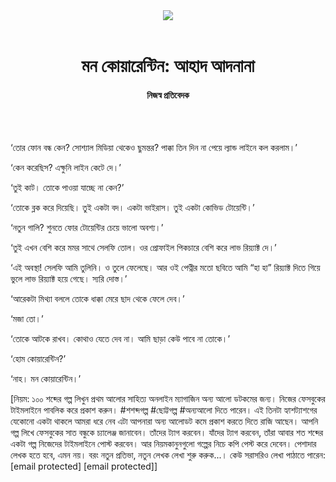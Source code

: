 <div align=center>
<img src=https://images.prothomalo.com/prothomalo-bangla/2021-01/1d75151c-eff9-4e9f-ac28-aebc4618d00f/palo_bangla_og.png />
<br><br>
<h1>মন কোয়ারেন্টিন: আহাদ আদনানা</h1> 
<h4>নিজস্ব প্রতিবেদক</h4>
<br><br>
</div>

‘তোর ফোন বন্ধ কেন? সোশ্যাল মিডিয়া থেকেও ছুমন্তর? পাক্কা তিন দিন না পেয়ে ল্যান্ড লাইনে কল করলাম।’

‘কেন করেছিস? এক্ষুনি লাইন কেটে দে।’

‘তুই কাট। তোকে পাওয়া যাচ্ছে না কেন?’

‘তোকে ব্লক করে দিয়েছি। তুই একটা বদ। একটা ভাইরাস। তুই একটা কোভিড টোয়েন্টি।’

‘নতুন গালি? শুনতে ফোর টোয়েন্টির চেয়ে ভালো অবশ্য।’

‘তুই এখন বেশি করে মমর সাথে সেলফি তোল। ওর প্রোফাইল পিকচারে বেশি করে লাভ রিয়্যাক্ট দে।’

‘এই অবস্থা! সেলফি আমি তুলিনি। ও তুলে ফেলেছে। আর ওই পেত্নীর মতো ছবিতে আমি “হা হা” রিয়্যাক্ট দিতে গিয়ে ভুলে লাভ রিয়্যাক্ট হয়ে গেছে। স্যরি দোস্ত।’

‘আরেকটা মিথ্যা বললে তোকে ধাক্কা মেরে ছাদ থেকে ফেলে দেব।’

‘মজা তো।’

‘তোকে আটকে রাখব। কোথাও যেতে দেব না। আমি ছাড়া কেউ পাবে না তোকে।’

‘হোম কোয়ারেন্টিন?’

‘নাহ। মন কোয়ারেন্টিন।’

[নিয়ম: ১০০ শব্দের গল্প লিখুন প্রথম আলোর সাহিত্য অনলাইন ম্যাগাজিন অন্য আলো ডটকমের জন্য। নিজের ফেসবুকের টাইমলাইনে পাবলিক করে প্রকাশ করুন। #শশব্দগল্প #ছোট্টগল্প #অন্যআলো দিতে পারেন। এই তিনটা হ্যাশট্যাশগের যেকোনো একটা থাকলে আমরা ধরে নেব এটা আপনারা অন্য আলোডট কমে প্রকাশ করতে দিতে রাজি আছেন। আপনি গল্প লিখে ফেসবুকের সাত বন্ধুকে চ্যালেঞ্জ জানাবেন। তাঁদের ট্যাগ করবেন। যাঁদের ট্যাগ করবেন, তাঁরা আবার শত শব্দের একটা গল্প নিজেদের টাইমলাইনে পোস্ট করবেন। আর নিয়মকানুনগুলো গল্পের নিচে কপি পেস্ট করে দেবেন। পেশাদার লেখক হতে হবে, এমন নয়। বরং নতুন প্রতিভা, নতুন লেখক লেখা শুরু করুক...। কেউ সরাসরিও লেখা পাঠাতে পারেন: [email protected] [email protected]]
